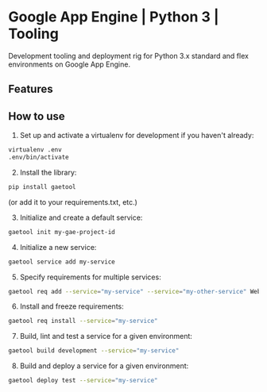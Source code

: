 # Google App Engine | Python 3 | Tooling

Development tooling and deployment rig for Python 3.x standard and flex
environments on Google App Engine.

## Features


## How to use

1. Set up and activate a virtualenv for development if you haven't already:

```bash
virtualenv .env
.env/bin/activate
```

2. Install the library:

```bash
pip install gaetool
```
(or add it to your requirements.txt, etc.)

3. Initialize and create a default service:

```bash
gaetool init my-gae-project-id
```

4. Initialize a new service:

```bash
gaetool service add my-service
```

5. Specify requirements for multiple services:

```bash
gaetool req add --service="my-service" --service="my-other-service" WebOb pytz
```

6. Install and freeze requirements:

```bash
gaetool req install --service="my-service" 
```

7. Build, lint and test a service for a given environment:

```bash
gaetool build development --service="my-service"
```

8. Build and deploy a service for a given environment:

```bash
gaetool deploy test --service="my-service"
```


